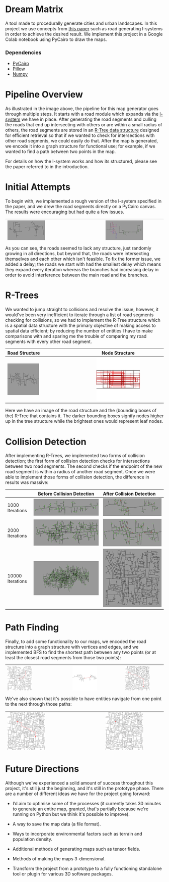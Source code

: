 Dream Matrix
================
A tool made to procedurally generate cities and urban landscapes. In this project we use concepts from [this paper](https://cgl.ethz.ch/Downloads/Publications/Papers/2001/p_Par01.pdf) such as road generating l-systems in order to achieve the desired result. We implement this project in a Google Colab notebook using PyCairo to draw the maps. 

### Dependencies

* [PyCairo](https://pycairo.readthedocs.io/en/latest/)
* [Pillow](https://pillow.readthedocs.io/en/stable/)
* [Numpy](https://numpy.org/)

Pipeline Overview
================

As illustrated in the image above, the pipeline for this map generator goes through multiple steps. It starts with a road module which expands via the [l-system](https://en.wikipedia.org/wiki/L-system#:~:text=An%20L%2Dsystem%20consists%20of,generated%20strings%20into%20geometric%20structures.) we have in place. After generating the road segments and culling the roads that end up intersecting with others or are within a small radius of others, the road segments are stored in an [R-Tree data structure](https://en.wikipedia.org/wiki/R-tree#:~:text=The%20R%2Dtrees%20are%20tree,both%20theoretical%20and%20applied%20contexts.) designed for efficient retrieval so that if we wanted to check for intersections with other road segments, we could easily do that. After the map is generated, we encode it into a graph structure for functional use; for example, if we wanted to find a path between two points in the map.

For details on how the l-system works and how its structured, please see the paper referred to in the introduction.

Initial Attempts
================
To begin with, we implemented a rough version of the l-system specified in the paper, and we drew the road segments directly on a PyCairo canvas. The results were encouraging but had quite a few issues. 


| <img align="center" src="img/init_attempt_000.png" width=50% height=50%> | <img align="center" src="img/init_attempt_001.png" width=50% height=50%> |
| :------- | :-------: |

As you can see, the roads seemed to lack any structure, just randomly growing in all directions, but beyond that, the roads were intersecting themselves and each other which isn't feasible. To fix the former issue, we added a delay; the roads we start with had the smallest delay which means they expand every iteration whereas the branches had increasing delay in order to avoid interference between the main road and the branches.

R-Trees
================
We wanted to jump straight to collisions and resolve the issue, however, it would've been very inefficient to iterate through a list of road segments checking for collisions, so we had to implement the R-Tree structure which is a spatial data structure with the primary objective of making access to spatial data efficient; by reducing the number of entities I have to make comparisons with and sparing me the trouble of comparing my road segments with every other road segment.

| Road Structure | Node Structure |
| :------- | :-------: |
| <img src="img/road_rtree.png" width=50% height=50%> | <img src="img/node_rtree.png" width=50% height=50%> |

Here we have an image of the road structure and the (bounding boxes of the) R-Tree that contains it. The darker bounding boxes signify nodes higher up in the tree structure while the brightest ones would represent leaf nodes.

Collision Detection
================
After implementing R-Trees, we implemented two forms of collision detection; the first form of collision detection checks for intersections between two road segments. The second checks if the endpoint of the new road segment is within a radius of another road segment. Once we were able to implement those forms of collision detection, the difference in results was massive:

| | Before Collision Detection | After Collision Detection |
| :------- | :-------: | :------- |
| 1000 Iterations | <img src="img/iter_1000_before.png"> | <img src="img/iter_1000_after.png"> |
| 2000 Iterations | <img src="img/iter_2000_before.png"> | <img src="img/iter_2000_after.png"> |
| 10000 Iterations | <img src="img/iter_10000_before.png"> | <img src="img/iter_10000_after.png"> |

Path Finding
================
Finally, to add some functionality to our maps, we encoded the road structure into a graph structure with vertices and edges, and we implemented BFS to find the shortest path between any two points (or at least the closest road segments from those two points):

| <img align="center" src="img/path000.png" width=50% height=50%> | <img align="center" src="img/path001.png" width=50% height=50%> | <img align="center" src="img/path002.png" width=50% height=50%> |
| :------- | :-------: | :-------: |

We've also shown that it's possible to have entities navigate from one point to the next through those paths:

| <img align="center" src="img/path003.png" width=50% height=50%> | <img align="center" src="img/path003.gif" width=50% height=50%> |
| :------- | :-------: |

Future Directions
================
Although we've experienced a solid amount of success throughout this project, it's still just the beginning, and it's still in the prototype phase. There are a number of different ideas we have for the project going forward:

* I’d aim to optimise some of the processes (it currently takes 30 minutes to generate an entire map, granted, that's partially because we're running on Python but we think it's possible to improve).

* A way to save the map data (a file format).

* Ways to incorporate environmental factors such as terrain and population density.

* Additional methods of generating maps such as tensor fields.

* Methods of making the maps 3-dimensional.

* Transform the project from a prototype to a fully functioning standalone tool or plugin for various 3D software packages.




